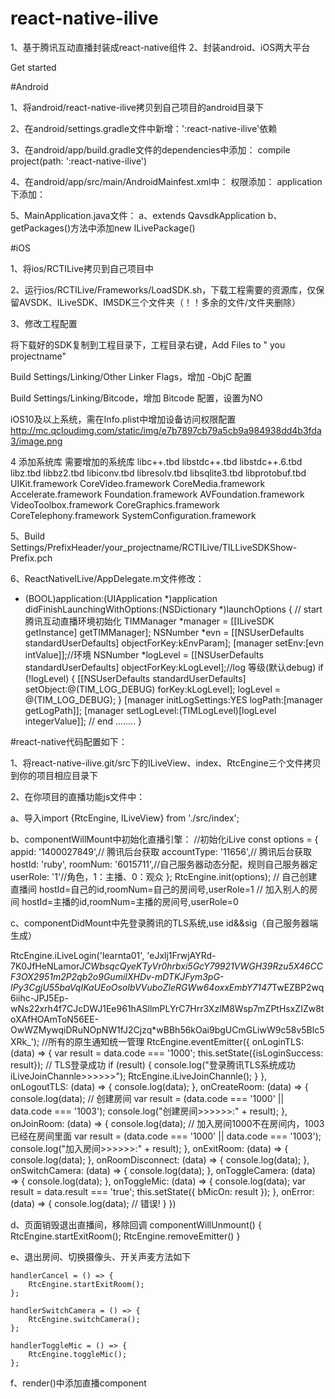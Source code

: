 # react-native-ilive
1、基于腾讯互动直播封装成react-native组件
2、封装android、iOS两大平台

Get started

#Android

1、将android/react-native-ilive拷贝到自己项目的android目录下

2、在android/settings.gradle文件中新增：':react-native-ilive'依赖

3、在android/app/build.gradle文件的dependencies中添加：
compile project(path: ':react-native-ilive')

4、在android/app/src/main/AndroidMainfest.xml中：
权限添加：
    <uses-permission android:name="android.permission.ACCESS_COARSE_LOCATION" />
    <uses-permission android:name="android.permission.ACCESS_FINE_LOCATION" />
    <uses-permission android:name="android.permission.ACCESS_NETWORK_STATE" />
    <uses-permission android:name="android.permission.ACCESS_WIFI_STATE" />
    <uses-permission android:name="android.permission.CAMERA" />
    <uses-permission android:name="android.permission.CHANGE_NETWORK_STATE" />
    <uses-permission android:name="android.permission.CHANGE_WIFI_STATE" />
    <uses-permission android:name="android.permission.MANAGE_ACCOUNTS" />
    <uses-permission android:name="android.permission.GET_ACCOUNTS" />
    <uses-permission android:name="android.permission.GET_TASKS" />
    <uses-permission android:name="android.permission.INTERNET" />
    <uses-permission android:name="android.permission.MODIFY_AUDIO_SETTINGS" />
    <uses-permission android:name="android.permission.READ_LOGS" />
    <uses-permission android:name="android.permission.READ_PHONE_STATE" />
    <uses-permission android:name="android.permission.RECEIVE_BOOT_COMPLETED" />
    <uses-permission android:name="android.permission.RECORD_AUDIO" />
    <uses-permission android:name="android.permission.VIBRATE" />
    <uses-permission android:name="android.permission.WAKE_LOCK" />
    <uses-permission android:name="android.permission.WRITE_EXTERNAL_STORAGE" />
    <uses-permission android:name="android.permission.BLUETOOTH" />
    <uses-permission android:name="android.permission.BLUETOOTH_ADMIN" />
    <uses-permission android:name="android.permission.BROADCAST_STICKY" />
    <uses-permission android:name="android.permission.READ_EXTERNAL_STORAGE" />
    <uses-permission android:name="android.permission.MOUNT_UNMOUNT_FILESYSTEMS" />
    <uses-permission android:name="android.permission.SYSTEM_ALERT_WINDOW" />
application下添加：
<provider
            android:name="android.support.v4.content.FileProvider"
            android:authorities="com.tencent.qcloud.suixinbo.fileProvider"
            android:exported="false"
            android:grantUriPermissions="true">
            <meta-data
                android:name="android.support.FILE_PROVIDER_PATHS"
                android:resource="@xml/file_paths" />
    </provider>

5、MainApplication.java文件：
  a、extends QavsdkApplication
  b、getPackages()方法中添加new ILivePackage()

#iOS

1、将ios/RCTILive拷贝到自己项目中

2、运行ios/RCTILive/Frameworks/LoadSDK.sh，下载工程需要的资源库，仅保留AVSDK、ILiveSDK、IMSDK三个文件夹（！！多余的文件/文件夹删除）

3、修改工程配置

  将下载好的SDK复制到工程目录下，工程目录右键，Add Files to " you projectname"

  Build Settings/Linking/Other Linker Flags，增加 -ObjC 配置

  Build Settings/Linking/Bitcode，增加 Bitcode 配置，设置为NO

  iOS10及以上系统，需在Info.plist中增加设备访问权限配置
  http://mc.qcloudimg.com/static/img/e7b7897cb79a5cb9a984938dd4b3fda3/image.png


4 添加系统库
    需要增加的系统库
    libc++.tbd
    libstdc++.tbd
    libstdc++.6.tbd
    libz.tbd
    libbz2.tbd
    libiconv.tbd
    libresolv.tbd
    libsqlite3.tbd
    libprotobuf.tbd
    UIKit.framework
    CoreVideo.framework
    CoreMedia.framework
    Accelerate.framework
    Foundation.framework
    AVFoundation.framework
    VideoToolbox.framework
    CoreGraphics.framework
    CoreTelephony.framework
    SystemConfiguration.framework

5、Build Settings/PrefixHeader/your_projectname/RCTILive/TILLiveSDKShow-Prefix.pch

6、ReactNativeILive/AppDelegate.m文件修改：

- (BOOL)application:(UIApplication *)application didFinishLaunchingWithOptions:(NSDictionary *)launchOptions
{
  // start 腾讯互动直播环境初始化
  TIMManager *manager = [[ILiveSDK getInstance] getTIMManager];
  NSNumber *evn = [[NSUserDefaults standardUserDefaults] objectForKey:kEnvParam];
  [manager setEnv:[evn intValue]];//环境
  NSNumber *logLevel = [[NSUserDefaults standardUserDefaults] objectForKey:kLogLevel];//log 等级(默认debug)
  if (!logLevel)
  {
    [[NSUserDefaults standardUserDefaults] setObject:@(TIM_LOG_DEBUG) forKey:kLogLevel];
    logLevel = @(TIM_LOG_DEBUG);
  }
  [manager initLogSettings:YES logPath:[manager getLogPath]];
  [manager setLogLevel:(TIMLogLevel)[logLevel integerValue]];
  // end
  ........
}


#react-native代码配置如下：

1、将react-native-ilive.git/src下的ILiveView、index、RtcEngine三个文件拷贝到你的项目相应目录下

2、在你项目的直播功能js文件中：

  a、导入import {RtcEngine, ILiveView} from './src/index';

  b、componentWillMount中初始化直播引擎：
  //初始化iLive
        const options = {
            appid: '1400027849',// 腾讯后台获取
            accountType: '11656',// 腾讯后台获取
            hostId: 'ruby',
            roomNum: '6015711',//自己服务器动态分配，规则自己服务器定
            userRole: '1'//角色，1：主播、0：观众
        };
        RtcEngine.init(options);
  // 自己创建直播间 hostId=自己的id,roomNum=自己的房间号,userRole=1
    // 加入别人的房间 hostId=主播的id,roomNum=主播的房间号,userRole=0

c、componentDidMount中先登录腾讯的TLS系统,use id&&sig（自己服务器端生成）

RtcEngine.iLiveLogin('learnta01', 'eJxlj1FrwjAYRd-7K0JfHeNLamor*JCWbsqcQyeKTyVr0hrbxi5GcY79921VWGH39Rzu5X46CCF3OX2951m2P2qb2o9GumiIXHDv-mDTKJFym3pG-IPy3CgjU55baVqIKaUEoOsoIbVVuboZleRGWw64oxxEmbY7147*TwEZBP2wq6iihc-JPJ5Ep-wNs22xrh4f7CJcDWJ1Ee961hASllmPLYrC7Hrr3XzlM8Wsp7mZPtHsxZIZw8toXAfHOAmToN56EE-OwWZMywqiDRuNOpNW1fJ2Cjzq*wBBh56kOai9bgUCmGLiwW9c58v5Blc5XRk_');
//所有的原生通知统一管理
RtcEngine.eventEmitter({
            onLoginTLS: (data) => {
                var result = data.code === '1000';
                this.setState({isLoginSuccess: result});
                // TLS登录成功
                if (result) {
                    console.log("登录腾讯TLS系统成功iLiveJoinChannle>>>>>>");
                    RtcEngine.iLiveJoinChannle();
                }
            },
            onLogoutTLS: (data) => {
                console.log(data);
            },
            onCreateRoom: (data) => {
                console.log(data);
                // 创建房间
                var result = (data.code === '1000' || data.code === '1003');
                console.log("创建房间>>>>>>:" + result);
            },
            onJoinRoom: (data) => {
                console.log(data);
                // 加入房间1000不在房间内，1003已经在房间里面
                var result = (data.code === '1000' || data.code === '1003');
                console.log("加入房间>>>>>>:" + result);
            },
            onExitRoom: (data) => {
                console.log(data);
            },
            onRoomDisconnect: (data) => {
                console.log(data);
            },
            onSwitchCamera: (data) => {
                console.log(data);
            },
            onToggleCamera: (data) => {
                console.log(data);
            },
            onToggleMic: (data) => {
                console.log(data);
                var result = data.result === 'true';
                this.setState({
                    bMicOn: result
                });
            },
            onError: (data) => {
                console.log(data);
                // 错误!
            }
        })

d、页面销毁退出直播间，移除回调
componentWillUnmount() {
        RtcEngine.startExitRoom();
        RtcEngine.removeEmitter()
    }

e、退出房间、切换摄像头、开关声麦方法如下

    handlerCancel = () => {
        RtcEngine.startExitRoom();
    };

    handlerSwitchCamera = () => {
        RtcEngine.switchCamera();
    };

    handlerToggleMic = () => {
        RtcEngine.toggleMic();
    };

f、render()中添加直播component
    <ILiveView showVideoView={true}/>

